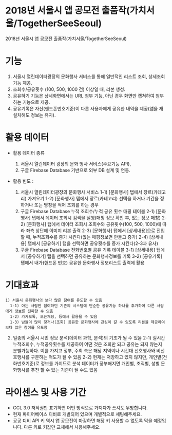 # 2018년 서울시 앱 공모전 출품작(가치서울/TogetherSeeSeoul)
2018년 서울시 앱 공모전 출품작(가치서울/TogetherSeeSeoul)

# 기능
 1) 서울시 열린데이터광장의 문화행사 서비스를 통해 일반적인 리스트 조회, 상세조회 기능 제공.
 2) 조회수/공유횟수 (100, 500, 1000 건) 이상일 때, 리본 생성.
 3) 공유하기 기능은 상세화면에서는 URL 첨부 기능, 아닌 경우 화면만 캡쳐하여 첨부하는 기능으로 제공.
 4) 공유기록은 자신(핸드폰번호기준)이 다른 사용자에게 공유한 내역을 제공(앱을 재설치해도 정보는 유지).
 
# 활용 데이터 
 - 활용 데이터 종류
   1) 서울시 열린데이터 광장의 문화 행사 서비스(주요기능 API), 
   2) 구글 Firebase Database 기반으로 외부 DB 설계 및 연동.
   
 - 활용 빈도 : 
   1) 서울시 열린데이터광장의 문화행사 서비스
      1-1) [문화행사] 탭에서 장르(카테고리) 가져오기
      1-2) [문화행사] 탭에서 장르(카테고리) 선택을 하거나 기간을 정하거나 또는 명칭을 적어 조회를 하는 경우
   2) 구글 Firebase Database 누적 조회수/누적 공유 횟수 매핑 테이블
      2-1) [문화행사] 탭에서 데이터 조회시 검색을 실행(매핑 정보 확인 후, 있는 정보 매칭)
      2-2) [문화행사] 탭에서 데이터 조회시 조회수와 공유횟수(100, 500, 1000)에 따라 좌측 상단에 이미지 리본 출력
      2-3) [문화행사] 탭에서 [상세내용]으로 진입할 때, 누적조회수를 증가 시킨다(없는 매핑정보면 만들고 증가)
      2-4) [상세내용] 탭에서 [공유하기] 탭을 선택하면 공유횟수를 증가 시킨다(2-3과 유사)
   3) 구글 Firebase Database 전화번호별 공유 기록 테이블
      3-1) [상세내용] 탭에서 [공유하기] 탭을 선택하면 공유하는 문화행사정보를 기록
      3-2) [공유기록] 탭에서 내가(핸드폰 번호) 공유한 문화행사 정보리스트 출력에 활용

# 기대효과
    1) 서울시 문화행사의 보다 많은 참여를 유도할 수 있음
      1-1) 아는 사람만 참여하던 기존의 시스템에 단순한 공유기능 하나를 추가하여 다른 사람에게 정보를 전파할 수 있음
      1-2) 카카오톡, 오픈채팅, 등에서 활용될 수 있음
      1-3) 남들이 많이 찾거나(조회) 공유한 문화행사에 관심이 갈 수 있도록 리본을 제공하여 보다 많은 참여를 유도함
   2) 일종의 서울시 시민 정보 분석(데이터 과학, 분석)의 기초가 될 수 있음
      2-1) 실시간 누적조회수, 누적공유횟수를 제공하여 어떤 것은 조회만 되고 공유는 되지 않는지 분별가능하다. 이를 가지고 정부, 주최 측은 해당 지역이나 시간대 선호행사와 비선호행사를 구분하는 척도가 될 수 있음
      2-2) 현재는 저장하고 있지 않지만, 개인별(전화번호기준)로 정보를 가지므로 분석 데이터가 풍부해지면 개인별, 조직별, 성별 문화행사를 추천 할 수 있는 기준이 될 수도 있음
      
# 라이센스 및 사용 기간
  - CCL 3.0 저작권만 표기하면 어떤 방식으로 가져다가 쓰셔도 무방합니다.
  - 현재 파이어베이스 디비로 개발되어 있으며 개별적으로 세팅해주세요.
  - 공공 디비 API 키 역시 앱 공모전이 마감하면 해당 키 사용할 수 없도록 막을 예정입니다. 다른 키로 키값만 교체해서 사용해주세요.
